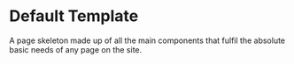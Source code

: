 # Default Template

A page skeleton made up of all the main components that fulfil the absolute basic needs of any page on the site.